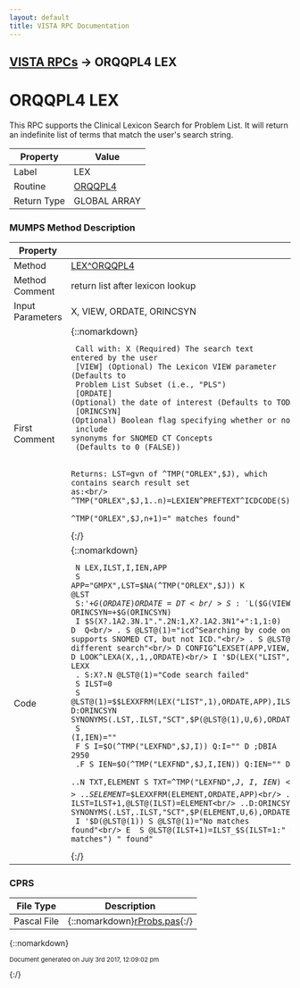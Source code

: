 ```yaml
---
layout: default
title: VISTA RPC Documentation
---
```


## [VISTA RPCs](TableOfContents) &#8594; ORQQPL4 LEX
# ORQQPL4 LEX

This RPC supports the Clinical Lexicon Search for Problem List. It will return an indefinite list of terms that match the user's search string.

Property | Value
--- | ---
Label | LEX
Routine | [ORQQPL4](http://code.osehra.org/dox/Routine_ORQQPL4_source.html)
Return Type | GLOBAL ARRAY




### MUMPS Method Description

Property | Value
--- | ---
Method | [LEX^ORQQPL4](http://code.osehra.org/dox/Routine_ORQQPL4_source.html)
Method Comment | return list after lexicon lookup
Input Parameters | X, VIEW, ORDATE, ORINCSYN
First Comment | {::nomarkdown}<pre><code> Call with: X           (Required) The search text entered by the user<br/>            [VIEW]      (Optional) The Lexicon VIEW parameter (Defaults to<br/>                                   Problem List Subset (i.e., "PLS")<br/>            [ORDATE]    (Optional) the date of interest (Defaults to TODAY)<br/>            [ORINCSYN]  (Optional) Boolean flag specifying whether or not to<br/>                                   include synonyms for SNOMED CT Concepts<br/>                                   (Defaults to 0 (FALSE))<br/><br/>   Returns: LST=gvn of ^TMP("ORLEX",$J), which contains search result set as:<br/>            ^TMP("ORLEX",$J,1..n)=LEXIEN^PREFTEXT^ICDCODE(S)^ICDIEN^CODESYS^CONCEPTID^DESIGID^ICDVER^PARENTSUBSCRIPT<br/>            ^TMP("ORLEX",$J,n+1)="<n> matches found"<br/></code></pre>{:/}
Code | {::nomarkdown}<pre><code> N LEX,ILST,I,IEN,APP<br/> S APP="GMPX",LST=$NA(^TMP("ORLEX",$J)) K @LST<br/> S:'+$G(ORDATE) ORDATE=DT<br/> S:'$L($G(VIEW)) VIEW="PLS"<br/> S ORINCSYN=+$G(ORINCSYN)<br/> I $S(X?.1A2.3N.1".".2N:1,X?.1A2.3N1"+":1,1:0) D  Q<br/> . S @LST@(1)="icd^Searching by code on the Problems Tab supports SNOMED CT, but not ICD."<br/> . S @LST@(2)="Please try a different search"<br/> D CONFIG^LEXSET(APP,VIEW,ORDATE)<br/> D LOOK^LEXA(X,,1,,ORDATE)<br/> I '$D(LEX("LIST",1)) D  G LEXX<br/> . S:X?.N @LST@(1)="Code search failed"<br/> S ILST=0<br/> S @LST@(1)=$$LEXXFRM(LEX("LIST",1),ORDATE,APP),ILST=1<br/> D:ORINCSYN SYNONYMS(.LST,.ILST,"SCT",$P(@LST@(1),U,6),ORDATE)<br/> S (I,IEN)=""<br/> F  S I=$O(^TMP("LEXFND",$J,I)) Q:I=""  D  ;DBIA 2950<br/> .F  S IEN=$O(^TMP("LEXFND",$J,I,IEN)) Q:IEN=""  D<br/> ..N TXT,ELEMENT S TXT=^TMP("LEXFND",$J,I,IEN)<br/> ..S ELEMENT=IEN_U_TXT<br/> ..S ELEMENT=$$LEXXFRM(ELEMENT,ORDATE,APP)<br/> ..S ILST=ILST+1,@LST@(ILST)=ELEMENT<br/> ..D:ORINCSYN SYNONYMS(.LST,.ILST,"SCT",$P(ELEMENT,U,6),ORDATE)<br/> I '$D(@LST@(1)) S @LST@(1)="No matches found"<br/> E  S @LST@(ILST+1)=ILST_$S(ILST=1:" match",1:" matches")_" found"</code></pre>{:/}



### CPRS

File Type | Description
--- | ---
Pascal File | {::nomarkdown}<a href="https://github.com/OSEHRA/VistA/blob/master/Packages/Order%20Entry%20Results%20Reporting/CPRS/CPRS-Chart/rProbs.pas">rProbs.pas</a>{:/}

{::nomarkdown} <br/><p style="font-size: 11px">Document generated on July 3rd 2017, 12:09:02 pm</p>{:/}